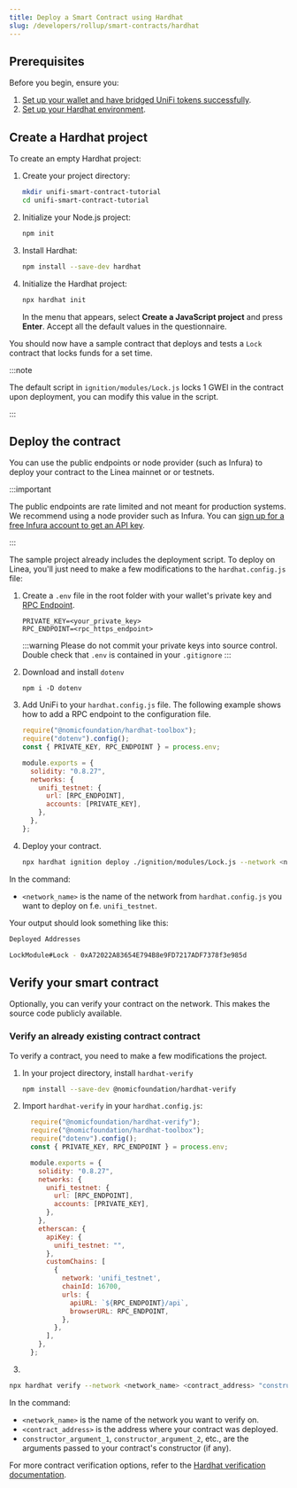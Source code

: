 ```yaml
---
title: Deploy a Smart Contract using Hardhat
slug: /developers/rollup/smart-contracts/hardhat
---
```

## Prerequisites

Before you begin, ensure you:

1. [Set up your wallet and have bridged UniFi tokens successfully](../../../unifi-rollup-bridge.md).
2. [Set up your Hardhat environment](https://hardhat.org/tutorial/setting-up-the-environment#2.-setting-up-the-environment).

## Create a Hardhat project

To create an empty Hardhat project:

1. Create your project directory:

    ```bash
    mkdir unifi-smart-contract-tutorial
    cd unifi-smart-contract-tutorial
    ```
1.  Initialize your Node.js project:

     ```bash
    npm init
    ```

1. Install Hardhat:

     ```bash
    npm install --save-dev hardhat
    ```

1. Initialize the Hardhat project:

     ```bash
    npx hardhat init
    ```

    In the menu that appears, select **Create a JavaScript project** and press **Enter**. Accept all
    the default values in the questionnaire.

You should now have a sample contract that deploys and tests a `Lock` contract that locks funds for a set time.

:::note


The default script in `ignition/modules/Lock.js` locks 1 GWEI in the contract upon deployment, you can modify this
value in the script.

:::

## Deploy the contract

You can use the public endpoints or node provider (such as Infura) to deploy your contract to the Linea mainnet or
or testnets. 

:::important

The public endpoints are rate limited and not meant for production systems. We recommend using a
node provider such as Infura. You can [sign up for a free Infura account to get an API key](https://docs.infura.io/api/getting-started).

:::

The sample project already includes the deployment script. To deploy on Linea, you'll just need to make
a few modifications to the `hardhat.config.js` file:

1. Create a `.env` file in the root folder with your wallet's private key and [RPC Endpoint](../../reference/rpc-endpoints.md).

   ```
   PRIVATE_KEY=<your_private_key>
   RPC_ENDPOINT=<rpc_https_endpoint>
   ```

   :::warning
   Please do not commit your private keys into source control. Double check that `.env` is contained in your `.gitignore`
   :::

2. Download and install `dotenv`

   ```
   npm i -D dotenv
   ```

3. Add UniFi to your `hardhat.config.js` file. The following example shows how to add a RPC endpoint to the configuration file.

      ```javascript
      require("@nomicfoundation/hardhat-toolbox");
      require("dotenv").config();
      const { PRIVATE_KEY, RPC_ENDPOINT } = process.env;

      module.exports = {
        solidity: "0.8.27",
        networks: {
          unifi_testnet: {
            url: [RPC_ENDPOINT],
            accounts: [PRIVATE_KEY],
          },
        },
      };
      ```

1. Deploy your contract.

    ```bash
    npx hardhat ignition deploy ./ignition/modules/Lock.js --network <network_name>
    ```

In the command:
- `<network_name>` is the name of the network from `hardhat.config.js` you want to deploy on f.e. `unifi_testnet`.

Your output should look something like this:

```bash
Deployed Addresses

LockModule#Lock - 0xA72022A83654E794B8e9FD7217ADF7378f3e985d
```

## Verify your smart contract
Optionally, you can verify your contract on the network. This makes the source code publicly available.

### Verify an already existing contract contract
To verify a contract, you need to make a few modifications the project.

1. In your project directory, install `hardhat-verify`
    ```bash
    npm install --save-dev @nomicfoundation/hardhat-verify
    ```
2. Import `hardhat-verify` in your `hardhat.config.js`:

    ```javascript
      require("@nomicfoundation/hardhat-verify");
      require("@nomicfoundation/hardhat-toolbox");
      require("dotenv").config();
      const { PRIVATE_KEY, RPC_ENDPOINT } = process.env;

      module.exports = {
        solidity: "0.8.27",
        networks: {
          unifi_testnet: {
            url: [RPC_ENDPOINT],
            accounts: [PRIVATE_KEY],
          },
        },
        etherscan: {
          apiKey: {
            unifi_testnet: "",
          },
          customChains: [
            {
              network: 'unifi_testnet',
              chainId: 16700,
              urls: {
                apiURL: `${RPC_ENDPOINT}/api`,
                browserURL: RPC_ENDPOINT,
              },
            },
          ],
        },
      };
      ```

3. 


```bash
npx hardhat verify --network <network_name> <contract_address> "constructor_argument_1" "constructor_argument_2"
```

In the command:

- `<network_name>` is the name of the network you want to verify on.
- `<contract_address>` is the address where your contract was deployed.
- `constructor_argument_1`, `constructor_argument_2`, etc., are the arguments passed to your contract's constructor (if any).

For more contract verification options, refer to the [Hardhat verification documentation](https://hardhat.org/plugins/nomiclabs-hardhat-etherscan.html).

